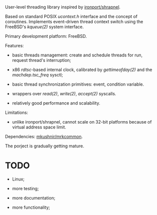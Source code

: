 User-level threading library inspired by [ironport/shrapnel](https://github.com/ironport/shrapnel).

Based on standard POSIX _ucontext.h_ interface and the concept of
coroutines. Implements event-driven thread context switch using the
FreeBSD's _kqueue(2)_ system interface.

Primary development platform: FreeBSD.

Features:

*   basic threads management: create and schedule threads for run, request thread's
    interruption;
    
*   x86 _rdtsc_-based internal clock, calibrated by _gettimeofday(2)_ and
    the _machdep.tsc\_freq_ sysctl;

*   basic thread synchronization primitives: event, condition variable.

*   wrappers over _read(2)_, _write(2)_, _accept(2)_ syscalls.

*   relatively good performance and scalability.

Limitations:

*   unlike ironport/shrapnel, cannot scale on 32-bit platforms because of
    virtual address space limit.


Dependencies: [mkushnir/mrkcommon](https://github.com/mkushnir/mrkcommon).

The porject is gradually getting mature.

TODO
====

*   Linux;

*   more testing;

*   more documentation;

*   more functionality;


